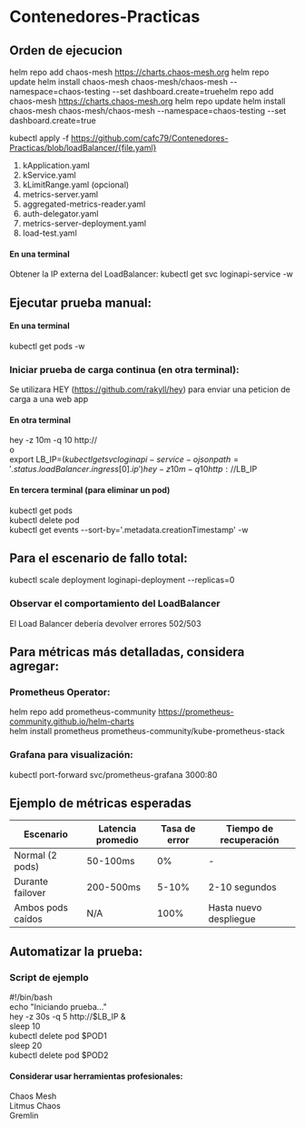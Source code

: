 # Contenedores-Practicas

## Orden de ejecucion 
helm repo add chaos-mesh https://charts.chaos-mesh.org
helm repo update
helm install chaos-mesh chaos-mesh/chaos-mesh --namespace=chaos-testing --set dashboard.create=truehelm repo add chaos-mesh https://charts.chaos-mesh.org
helm repo update
helm install chaos-mesh chaos-mesh/chaos-mesh --namespace=chaos-testing --set dashboard.create=true

kubectl apply -f https://github.com/cafc79/Contenedores-Practicas/blob/loadBalancer/{file.yaml}

1. kApplication.yaml
2. kService.yaml
3. kLimitRange.yaml (opcional)
4. metrics-server.yaml
5. aggregated-metrics-reader.yaml
6. auth-delegator.yaml
7. metrics-server-deployment.yaml
8. load-test.yaml

#### En una terminal
Obtener la IP externa del LoadBalancer:
kubectl get svc loginapi-service -w

## Ejecutar prueba manual:
####  En una terminal
kubectl get pods -w

### Iniciar prueba de carga continua (en otra terminal):
Se utilizara HEY (https://github.com/rakyll/hey) para enviar una peticion de carga a una web app 
#### En otra terminal 
hey -z 10m -q 10 http://<load-balancer-ip>  
o  
export LB_IP=$(kubectl get svc loginapi-service -o jsonpath='{.status.loadBalancer.ingress[0].ip}')  
hey -z 10m -q 10 http://$LB_IP

#### En tercera terminal (para eliminar un pod)
kubectl get pods  
kubectl delete pod <nombre-pod-1>  
kubectl get events --sort-by='.metadata.creationTimestamp' -w

## Para el escenario de fallo total:  
kubectl scale deployment loginapi-deployment --replicas=0  
### Observar el comportamiento del LoadBalancer
El Load Balancer debería devolver errores 502/503

## Para métricas más detalladas, considera agregar:  
### Prometheus Operator:  
helm repo add prometheus-community https://prometheus-community.github.io/helm-charts  
helm install prometheus prometheus-community/kube-prometheus-stack  
### Grafana para visualización:  
kubectl port-forward svc/prometheus-grafana 3000:80

## Ejemplo de métricas esperadas
|Escenario   |Latencia promedio  | Tasa de error  | Tiempo de recuperación  |  
|---|---|---|---|
| Normal  (2 pods) | 50-100ms  | 0%  | -  |   
| Durante failover | 200-500ms  | 5-10%  | 2-10 segundos  |   
| Ambos pods caídos   | N/A  | 100%  | Hasta nuevo despliegue  |   

## Automatizar la prueba:
### Script de ejemplo
#!/bin/bash  
echo "Iniciando prueba..."  
hey -z 30s -q 5 http://$LB_IP &  
sleep 10  
kubectl delete pod $POD1  
sleep 20  
kubectl delete pod $POD2  

#### Considerar usar herramientas profesionales:  
Chaos Mesh  
Litmus Chaos  
Gremlin
